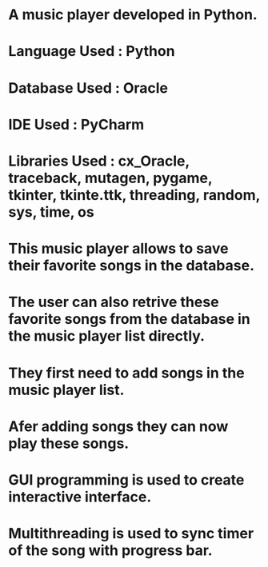 # A music player developed in Python.

# Language Used : Python
# Database Used : Oracle
# IDE Used : PyCharm
# Libraries Used : cx_Oracle, traceback, mutagen, pygame, tkinter, tkinte.ttk, threading, random, sys, time, os

# This music player allows to save their favorite songs in the database.
# The user can also retrive these favorite songs from the database in the music player list directly.
# They first need to add songs in the music player list.
# Afer adding songs they can now play these songs.
# GUI programming is used to create interactive interface.
# Multithreading is used to sync timer of the song with progress bar. 
